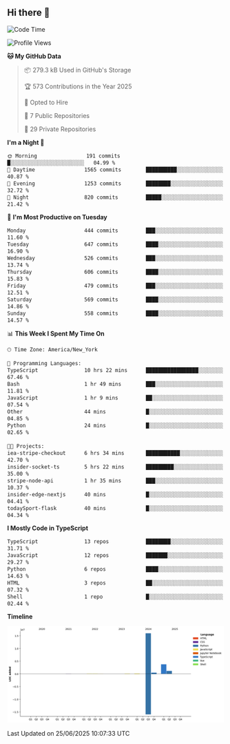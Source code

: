 ## Hi there 👋

<!--START_SECTION:waka-->
![Code Time](http://img.shields.io/badge/Code%20Time-357%20hrs%2012%20mins-blue)

![Profile Views](http://img.shields.io/badge/Profile%20Views-0-blue)

**🐱 My GitHub Data** 

> 📦 279.3 kB Used in GitHub's Storage 
 > 
> 🏆 573 Contributions in the Year 2025
 > 
> 💼 Opted to Hire
 > 
> 📜 7 Public Repositories 
 > 
> 🔑 29 Private Repositories 
 > 
**I'm a Night 🦉** 

```text
🌞 Morning                191 commits         █░░░░░░░░░░░░░░░░░░░░░░░░   04.99 % 
🌆 Daytime                1565 commits        ██████████░░░░░░░░░░░░░░░   40.87 % 
🌃 Evening                1253 commits        ████████░░░░░░░░░░░░░░░░░   32.72 % 
🌙 Night                  820 commits         █████░░░░░░░░░░░░░░░░░░░░   21.42 % 
```
📅 **I'm Most Productive on Tuesday** 

```text
Monday                   444 commits         ███░░░░░░░░░░░░░░░░░░░░░░   11.60 % 
Tuesday                  647 commits         ████░░░░░░░░░░░░░░░░░░░░░   16.90 % 
Wednesday                526 commits         ███░░░░░░░░░░░░░░░░░░░░░░   13.74 % 
Thursday                 606 commits         ████░░░░░░░░░░░░░░░░░░░░░   15.83 % 
Friday                   479 commits         ███░░░░░░░░░░░░░░░░░░░░░░   12.51 % 
Saturday                 569 commits         ████░░░░░░░░░░░░░░░░░░░░░   14.86 % 
Sunday                   558 commits         ████░░░░░░░░░░░░░░░░░░░░░   14.57 % 
```


📊 **This Week I Spent My Time On** 

```text
🕑︎ Time Zone: America/New_York

💬 Programming Languages: 
TypeScript               10 hrs 22 mins      █████████████████░░░░░░░░   67.46 % 
Bash                     1 hr 49 mins        ███░░░░░░░░░░░░░░░░░░░░░░   11.81 % 
JavaScript               1 hr 9 mins         ██░░░░░░░░░░░░░░░░░░░░░░░   07.54 % 
Other                    44 mins             █░░░░░░░░░░░░░░░░░░░░░░░░   04.85 % 
Python                   24 mins             █░░░░░░░░░░░░░░░░░░░░░░░░   02.65 % 

🐱‍💻 Projects: 
iea-stripe-checkout      6 hrs 34 mins       ███████████░░░░░░░░░░░░░░   42.70 % 
insider-socket-ts        5 hrs 22 mins       █████████░░░░░░░░░░░░░░░░   35.00 % 
stripe-node-api          1 hr 35 mins        ███░░░░░░░░░░░░░░░░░░░░░░   10.37 % 
insider-edge-nextjs      40 mins             █░░░░░░░░░░░░░░░░░░░░░░░░   04.41 % 
todaySport-flask         40 mins             █░░░░░░░░░░░░░░░░░░░░░░░░   04.34 % 
```

**I Mostly Code in TypeScript** 

```text
TypeScript               13 repos            ████████░░░░░░░░░░░░░░░░░   31.71 % 
JavaScript               12 repos            ███████░░░░░░░░░░░░░░░░░░   29.27 % 
Python                   6 repos             ████░░░░░░░░░░░░░░░░░░░░░   14.63 % 
HTML                     3 repos             ██░░░░░░░░░░░░░░░░░░░░░░░   07.32 % 
Shell                    1 repo              █░░░░░░░░░░░░░░░░░░░░░░░░   02.44 % 
```



**Timeline**

![Lines of Code chart](https://raw.githubusercontent.com/dikshithvishnu/dikshithvishnu/main/assets/bar_graph.png)


 Last Updated on 25/06/2025 10:07:33 UTC
<!--END_SECTION:waka-->
